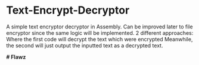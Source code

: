 # Text-Encrypt-Decryptor
A simple text encryptor decryptor in Assembly. 
Can be improved later to file encryptor since the same logic will be implemented.
2 different approaches:
Where the first code will  decrypt the text which were encrypted
Meanwhile, the second will just output the inputted text as a decrypted text.


<b># Flawz<b>
